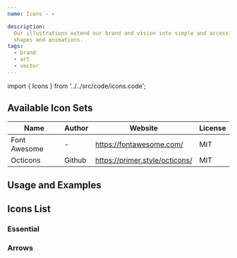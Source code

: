 ```yaml
---
name: Icons - ✳️

description:
  Our illustrations extend our brand and vision into simple and accessible
  shapes and animations.
tags:
  - brand
  - art
  - vector
---
```


<!-- CODE IMPORTS -->

<!-- prettier-ignore -->
import { Icons } from '../../src/code/icons.code';

<!-- END CODE IMPORTS -->

<DocHeader props={props}/>

## Available Icon Sets

| Name         | Author | Website                        | License |
| ------------ | ------ | ------------------------------ | ------- |
| Font Awesome | -      | https://fontawesome.com/       | MIT     |
| Octicons     | Github | https://primer.style/octicons/ | MIT     |

<Icons/>

## Usage and Examples

## Icons List

### Essential

### Arrows
